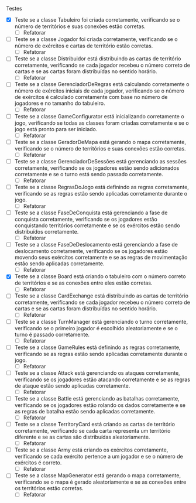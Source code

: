  Testes
- [x] Teste se a classe Tabuleiro foi criada corretamente, verificando se o número de territórios e suas conexões estão corretas. 
	- [ ] Refatorar
- [ ] Teste se a classe Jogador foi criada corretamente, verificando se o número de exércitos e cartas de território estão corretas. 
	- [ ] Refatorar
- [ ] Teste se a classe Distribuidor está distribuindo as cartas de território corretamente, verificando se cada jogador recebeu o número correto de cartas e se as cartas foram distribuídas no sentido horário. 
	- [ ] Refatorar
- [ ] Teste se a classe GerenciadorDeRegras está calculando corretamente o número de exércitos iniciais de cada jogador, verificando se o número de exércitos é calculado corretamente com base no número de jogadores e no tamanho do tabuleiro. 
	- [ ] Refatorar
- [ ] Teste se a classe GameConfigurator está inicializando corretamente o jogo, verificando se todas as classes foram criadas corretamente e se o jogo está pronto para ser iniciado. 
	- [ ] Refatorar
- [ ] Teste se a classe GeradorDeMapa está gerando o mapa corretamente, verificando se o número de territórios e suas conexões estão corretas. 
	- [ ] Refatorar
- [ ] Teste se a classe GerenciadorDeSessões está gerenciando as sessões corretamente, verificando se os jogadores estão sendo adicionados corretamente e se o turno está sendo passado corretamente. 
	- [ ] Refatorar
- [ ] Teste se a classe RegrasDoJogo está definindo as regras corretamente, verificando se as regras estão sendo aplicadas corretamente durante o jogo. 
	- [ ] Refatorar
- [ ] Teste se a classe FaseDeConquista está gerenciando a fase de conquista corretamente, verificando se os jogadores estão conquistando territórios corretamente e se os exércitos estão sendo distribuídos corretamente. 
	- [ ] Refatorar
- [ ] Teste se a classe FaseDeDeslocamento está gerenciando a fase de deslocamento corretamente, verificando se os jogadores estão movendo seus exércitos corretamente e se as regras de movimentação estão sendo aplicadas corretamente.
	- [ ] Refatorar
- [x] Teste se a classe Board está criando o tabuleiro com o número correto de territórios e se as conexões entre eles estão corretas. 
	- [ ] Refatorar
- [ ] Teste se a classe CardExchange está distribuindo as cartas de território corretamente, verificando se cada jogador recebeu o número correto de cartas e se as cartas foram distribuídas no sentido horário. 
	- [ ] Refatorar
- [ ] Teste se a classe TurnManager está gerenciando o turno corretamente, verificando se o primeiro jogador é escolhido aleatoriamente e se o turno é passado corretamente. 
	- [ ] Refatorar
- [ ] Teste se a classe GameRules está definindo as regras corretamente, verificando se as regras estão sendo aplicadas corretamente durante o jogo. 
	- [ ] Refatorar
- [ ] Teste se a classe Attack está gerenciando os ataques corretamente, verificando se os jogadores estão atacando corretamente e se as regras de ataque estão sendo aplicadas corretamente. 
	- [ ] Refatorar
- [ ] Teste se a classe Battle está gerenciando as batalhas corretamente, verificando se os jogadores estão rolando os dados corretamente e se as regras de batalha estão sendo aplicadas corretamente. 
	- [ ] Refatorar
- [ ] Teste se a classe TerritoryCard está criando as cartas de território corretamente, verificando se cada carta representa um território diferente e se as cartas são distribuídas aleatoriamente. 
	- [ ] Refatorar
- [ ] Teste se a classe Army está criando os exércitos corretamente, verificando se cada exército pertence a um jogador e se o número de exércitos é correto. 
	- [ ] Refatorar
- [ ] Teste se a classe MapGenerator está gerando o mapa corretamente, verificando se o mapa é gerado aleatoriamente e se as conexões entre os territórios estão corretas.
	- [ ] Refatorar